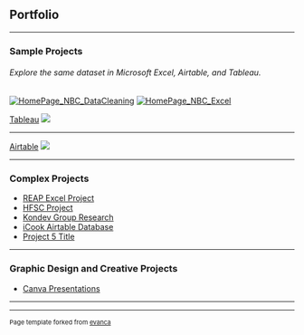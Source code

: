 ## Portfolio

---

### Sample Projects 
###### Explore the same dataset in Microsoft Excel, Airtable, and Tableau. 

[![HomePage_NBC_DataCleaning](https://github.com/user-attachments/assets/8547ec99-faa2-48fd-99ff-252d681ddddd)](/nbc-datamethods)
[![HomePage_NBC_Excel](https://github.com/user-attachments/assets/f46199ac-bfb7-483f-9112-fbd33026b036)](/nbc-excel)

[Tableau](/pdf/sample_presentation.pdf)
<img src="images/dummy_thumbnail.jpg?raw=true"/>

---
[Airtable](http://example.com/)
<img src="images/dummy_thumbnail.jpg?raw=true"/>

---

### Complex Projects

- [REAP Excel Project](http://example.com/)
- [HFSC Project](http://example.com/)
- [Kondev Group Research](http://example.com/)
- [iCook Airtable Database](http://example.com/)
- [Project 5 Title](http://example.com/)

---

### Graphic Design and Creative Projects

- [Canva Presentations](http://example.com/)

---



---
<p style="font-size:11px">Page template forked from <a href="https://github.com/evanca/quick-portfolio">evanca</a></p>
<!-- Remove above link if you don't want to attibute -->
